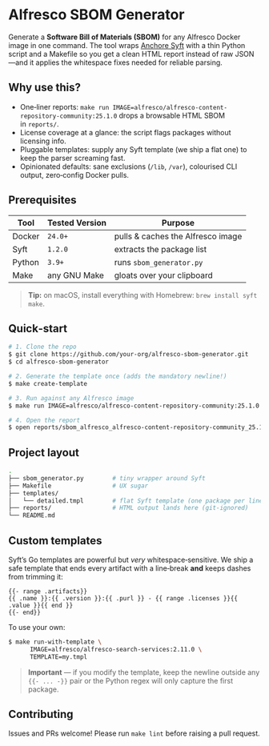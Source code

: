 # Alfresco SBOM Generator

Generate a **Software Bill of Materials (SBOM)** for any Alfresco Docker image in one command. The tool wraps [Anchore Syft](https://github.com/anchore/syft) with a thin Python script and a Makefile so you get a clean HTML report instead of raw JSON—and it applies the whitespace fixes needed for reliable parsing.

## Why use this?

* One‑liner reports: `make run IMAGE=alfresco/alfresco-content-repository-community:25.1.0` drops a browsable HTML SBOM in `reports/`.
* License coverage at a glance: the script flags packages without licensing info.
* Pluggable templates: supply any Syft template (we ship a flat one) to keep the parser screaming fast.
* Opinionated defaults: sane exclusions (`/lib`, `/var`), colourised CLI output, zero‑config Docker pulls.

## Prerequisites

| Tool   | Tested Version | Purpose                           |
| ------ | -------------- | --------------------------------- |
| Docker | `24.0+`        | pulls & caches the Alfresco image |
| Syft   | `1.2.0`        | extracts the package list         |
| Python | `3.9+`         | runs `sbom_generator.py`          |
| Make   | any GNU Make   | gloats over your clipboard        |

> **Tip:** on macOS, install everything with Homebrew: `brew install syft make`.

## Quick‑start

```bash
# 1. Clone the repo
$ git clone https://github.com/your‑org/alfresco‑sbom‑generator.git
$ cd alfresco‑sbom‑generator

# 2. Generate the template once (adds the mandatory newline!)
$ make create-template

# 3. Run against any Alfresco image
$ make run IMAGE=alfresco/alfresco-content-repository-community:25.1.0

# 4. Open the report
$ open reports/sbom_alfresco_alfresco-content-repository-community_25.1.0.html
```

## Project layout

```bash
.
├── sbom_generator.py        # tiny wrapper around Syft
├── Makefile                 # UX sugar
├── templates/
│   └── detailed.tmpl        # flat Syft template (one package per line)
├── reports/                 # HTML output lands here (git‑ignored)
└── README.md
```

## Custom templates

Syft’s Go templates are powerful but *very* whitespace‑sensitive. We ship a safe template that ends every artifact with a line‑break **and** keeps dashes from trimming it:

```gotemplate
{{- range .artifacts}}
{{ .name }}:{{ .version }}:{{ .purl }} - {{ range .licenses }}{{ .value }}{{ end }}
{{- end}}
```

To use your own:

```bash
$ make run-with-template \
      IMAGE=alfresco/alfresco-search-services:2.11.0 \
      TEMPLATE=my.tmpl
```

> **Important** — if you modify the template, keep the newline outside any `{{- ... -}}` pair or the Python regex will only capture the first package.

## Contributing

Issues and PRs welcome! Please run `make lint` before raising a pull request.